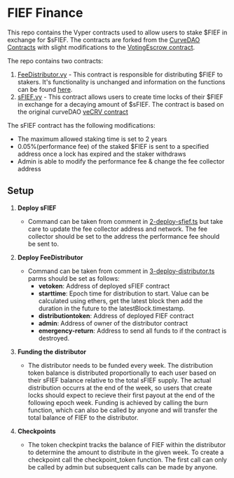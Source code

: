# FIEF Finance

This repo contains the Vyper contracts used to allow users to stake $FIEF in exchange for $sFIEF. The contracts are forked from the [CurveDAO Contracts](https://github.com/curvefi/curve-dao-contracts) with slight modifications to the [VotingEscrow contract](https://github.com/curvefi/curve-dao-contracts/blob/master/contracts/VotingEscrow.vy).

The repo contains two contracts:

1. [FeeDistributor.vy](./contracts/FeeDistributor.vy) - This contract is responsible for distributing $FIEF to stakers. It's functionality is unchanged and information on the functions can be found [here](https://curve.readthedocs.io/dao-fees.html#fee-distribution).
2. [sFIEF.vy](./contracts/sFIEF.vy) - This contract allows users to create time locks of their $FIEF in exchange for a decaying amount of $sFIEF. The contract is based on the original curveDAO [veCRV contract](https://curve.readthedocs.io/dao-vecrv.html)

The sFIEF contract has the following modifications:

- The maximum allowed staking time is set to 2 years
- 0.05%(performance fee) of the staked $FIEF is sent to a specified address once a lock has expired and the staker withdraws
- Admin is able to modify the performance fee & change the fee collector address

## Setup

1) **Deploy sFIEF**
    - Command can be taken from comment in [2-deploy-sfief.ts](./tasks/2-deploy-sfief.ts) but take care to update the fee collector address and network. The fee collector should be set to the address the performance fee should be sent to.

2) **Deploy FeeDistributor**
    - Command can be taken from comment in [3-deploy-distributor.ts](./tasks/3-deploy-distributor.ts) parms should be set as follows:
       - **vetoken**: Address of deployed sFIEF contract
       - **starttime**: Epoch time for distribution to start. Value can be calculated using ethers, get the latest block then add the duration in the future to the latestBlock.timestamp.
       - **distributiontoken**: Address of deployed FIEF contract
       - **admin**: Address of owner of the distributor contract
       - **emergency-return**: Address to send all funds to if the contract is destroyed.

3) **Funding the distributor**
    - The distributor needs to be funded every week. The distribution token
    balance is distributed proportionally to each user based on their sFIEF
    balance relative to the total sFIEF supply. The actual distribution occurrs
    at the end of the week, so users that create locks should expect to recieve their
    first payout at the end of the following epoch week. Funding is achieved by calling
    the burn function, which can also be called by anyone and will transfer the total
    balance of FIEF to the distributor.

4) **Checkpoints**
    - The token checkpint tracks the balance of FIEF within the distributor to
    determine the amount to distribute in the given week. To create a checkpoint call the checkpoint_token function. The first call can only be called by admin but subsequent calls can be made by anyone.